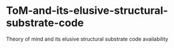 # ToM-and-its-elusive-structural-substrate-code
 Theory of mind and its elusive structural substrate code availability
